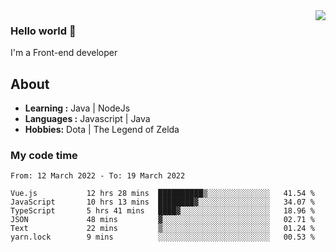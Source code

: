 <img align='right' src="https://github-readme-stats.vercel.app/api?username=jumodada&show_icons=true&theme=vue">

### Hello world 👋

I'm a Front-end developer 
    
## About
-  **Learning :** Java | NodeJs
-  **Languages :** Javascript | Java
-  **Hobbies:** Dota | The Legend of Zelda

### My code time

<!--START_SECTION:waka-->

```text
From: 12 March 2022 - To: 19 March 2022

Vue.js           12 hrs 28 mins  ██████████▒░░░░░░░░░░░░░░   41.54 %
JavaScript       10 hrs 13 mins  ████████▓░░░░░░░░░░░░░░░░   34.07 %
TypeScript       5 hrs 41 mins   ████▓░░░░░░░░░░░░░░░░░░░░   18.96 %
JSON             48 mins         ▓░░░░░░░░░░░░░░░░░░░░░░░░   02.71 %
Text             22 mins         ▒░░░░░░░░░░░░░░░░░░░░░░░░   01.24 %
yarn.lock        9 mins          ░░░░░░░░░░░░░░░░░░░░░░░░░   00.53 %
```

<!--END_SECTION:waka-->

